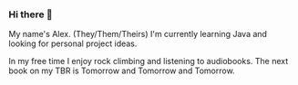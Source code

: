 ### Hi there 👋

<!--
**violetGalaxy/violetGalaxy** is a ✨ _special_ ✨ repository because its `README.md` (this file) appears on your GitHub profile.

Here are some ideas to get you started:

- 🔭 I’m currently working on ...
- 🌱 I’m currently learning ...
- 👯 I’m looking to collaborate on ...
- 🤔 I’m looking for help with ...
- 💬 Ask me about ...
- 📫 How to reach me: ...
- 😄 Pronouns: ...
- ⚡ Fun fact: ...
-->

My name's Alex. (They/Them/Theirs) I'm currently learning Java and looking for personal project ideas. 

In my free time I enjoy rock climbing and listening to audiobooks. The next book on my TBR is Tomorrow and Tomorrow and Tomorrow. 
